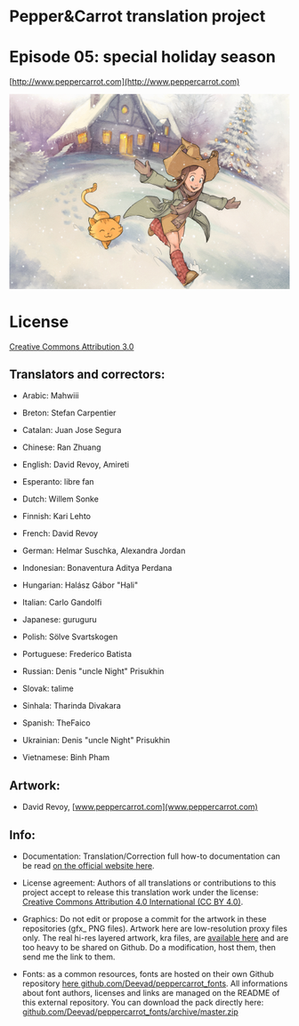 ﻿# Pepper&Carrot translation project
# Episode 05: special holiday season

[http://www.peppercarrot.com](http://www.peppercarrot.com)

![alt tag](gfx_Pepper-and-Carrot_by-David-Revoy_E05.png)


License
=======

[Creative Commons Attribution 3.0](https://creativecommons.org/licenses/by/3.0/)

## Translators and correctors:

* Arabic: Mahwiii

* Breton: Stefan Carpentier

* Catalan: Juan Jose Segura

* Chinese: Ran Zhuang

* English: David Revoy, Amireti

* Esperanto: libre fan

* Dutch: Willem Sonke

* Finnish: Kari Lehto

* French: David Revoy

* German: Helmar Suschka, Alexandra Jordan

* Indonesian: Bonaventura Aditya Perdana

* Hungarian: Halász Gábor "Hali"

* Italian: Carlo Gandolfi

* Japanese: guruguru

* Polish: Sölve Svartskogen

* Portuguese: Frederico Batista

* Russian: Denis "uncle Night" Prisukhin

* Slovak: talime

* Sinhala: Tharinda Divakara

* Spanish: TheFaico

* Ukrainian: Denis "uncle Night" Prisukhin

* Vietnamese: Binh Pham


## Artwork:

* David Revoy, [www.peppercarrot.com](www.peppercarrot.com)


## Info:

- Documentation: Translation/Correction full how-to documentation can be read [on the official website here](http://www.peppercarrot.com/fr/article267/how-to-add-a-translation-or-a-correction).

- License agreement: Authors of all translations or contributions to this project accept to release this translation work under the license: [Creative Commons Attribution 4.0 International (CC BY 4.0)](https://creativecommons.org/licenses/by/4.0/).

- Graphics: Do not edit or propose a commit for the artwork in these repositories (gfx_ PNG files). Artwork here are low-resolution proxy files only. The real hi-res layered artwork, kra files, are [available here](http://www.peppercarrot.com/en/static6/sources) and are too heavy to be shared on Github. Do a modification, host them, then send me the link to them.

- Fonts: as a common resources, fonts are hosted on their own Github repository [here  github.com/Deevad/peppercarrot_fonts](https://github.com/Deevad/peppercarrot_fonts). All informations about font authors, licenses and links are managed on the README of this external repository. You can download the pack directly here: [github.com/Deevad/peppercarrot_fonts/archive/master.zip](https://github.com/Deevad/peppercarrot_fonts/archive/master.zip)
